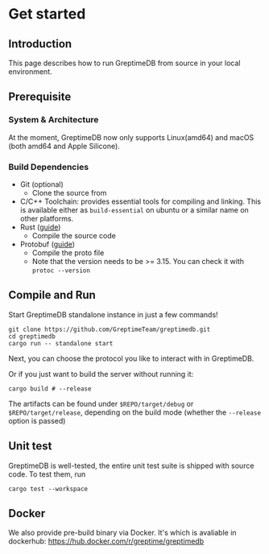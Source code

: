 # Get started

## Introduction

This page describes how to run GreptimeDB from source in your local environment.

## Prerequisite

### System & Architecture

At the moment, GreptimeDB now only supports Linux(amd64) and macOS (both amd64 and Apple Silicone).

### Build Dependencies

- Git (optional)
  - Clone the source from
- C/C++ Toolchain: provides essential tools for compiling and linking. This is available either as `build-essential` on ubuntu or a similar name on other platforms.
- Rust ([guide][1])
  - Compile the source code
- Protobuf ([guide][2])
  - Compile the proto file
  - Note that the version needs to be >= 3.15. You can check it with `protoc --version`

[1]: <https://www.rust-lang.org/tools/install/>
[2]: <https://grpc.io/docs/protoc-installation/>

## Compile and Run

Start GreptimeDB standalone instance in just a few commands!

```shell
git clone https://github.com/GreptimeTeam/greptimedb.git
cd greptimedb
cargo run -- standalone start
```

Next, you can choose the protocol you like to interact with in GreptimeDB.

Or if you just want to build the server without running it:

```shell
cargo build # --release
```

The artifacts can be found under `$REPO/target/debug` or `$REPO/target/release`, depending on the build mode (whether the `--release` option is passed)

## Unit test

GreptimeDB is well-tested, the entire unit test suite is shipped with source code. To test them, run

```shell
cargo test --workspace
```

## Docker

We also provide pre-build binary via Docker. It's which is avaliable in dockerhub: <https://hub.docker.com/r/greptime/greptimedb>
